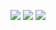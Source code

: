 ![](https://img.shields.io/badge/day%20📅-21-blue)   	![](https://img.shields.io/badge/stars%20⭐-41-yellow)   	![](https://img.shields.io/badge/days%20completed-20-red)